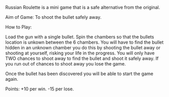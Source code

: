Russian Roulette is a mini game that is a safe alternative from the original.

Aim of Game:
To shoot the bullet safely away.

How to Play:

Load the gun with a single bullet.
Spin the chambers so that the bullets location is unkown between the 6 chambers.
You will have to find the bullet hidden in an unknown chamber you do this by shooting the bullet away or shooting at yourself,
risking your life in the progress.
You will only have TWO chances to shoot away to find the bullet and shoot it safely away.
If you run out of chances to shoot away you lose the game.

Once the bullet has been discovered you will be able to start the game again.

Points:
+10 per win.
-15 per lose.